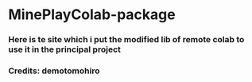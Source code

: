 # MinePlayColab-package
### Here is te site which i put the modified lib of remote colab to use it in the principal project
### Credits: demotomohiro
